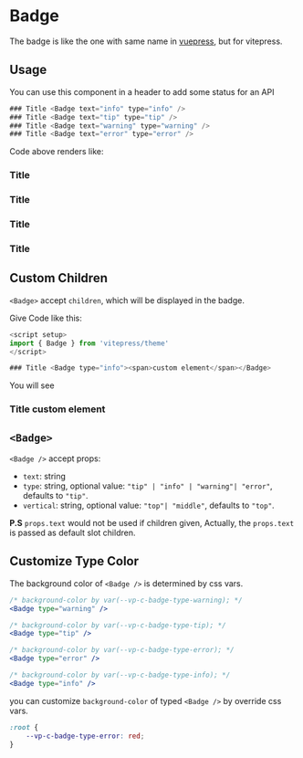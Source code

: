 # Badge

The badge is like the one with same name in [vuepress](https://vuepress.vuejs.org/guide/using-vue.html#built-in-components), but for vitepress.

## Usage

You can use this component in a header to add some status for an API

```js
### Title <Badge text="info" type="info" />
### Title <Badge text="tip" type="tip" />
### Title <Badge text="warning" type="warning" />
### Title <Badge text="error" type="error" />
```

Code above renders like:

### Title <Badge text="info" type="info" />
### Title <Badge text="tip" type="tip" />
### Title <Badge text="warning" type="warning" />
### Title <Badge text="error" type="error" />

## Custom Children

`<Badge>` accept `children`, which will be displayed in the badge.

Give Code like this:

```js
<script setup>
import { Badge } from 'vitepress/theme'
</script>

### Title <Badge type="info"><span>custom element</span></Badge>
```

You will see

### Title <Badge type="info"><span>custom element</span></Badge>

## `<Badge>`

`<Badge />` accept props:

- `text`: string
- `type`: string, optional value: `"tip" | "info" | "warning"| "error"`, defaults to `"tip"`.
- `vertical`: string, optional value: `"top"| "middle"`, defaults to `"top"`.

**P.S** `props.text` would not be used if children given,  Actually, the `props.text` is passed as default slot children.

## Customize Type Color

The background color of `<Badge />` is determined by css vars.

```jsx
/* background-color by var(--vp-c-badge-type-warning); */
<Badge type="warning" />

/* background-color by var(--vp-c-badge-type-tip); */
<Badge type="tip" />

/* background-color by var(--vp-c-badge-type-error); */
<Badge type="error" />

/* background-color by var(--vp-c-badge-type-info); */
<Badge type="info" />
```

you can customize `background-color` of typed `<Badge />` by override css vars.

```css
:root {
    --vp-c-badge-type-error: red;
}
```